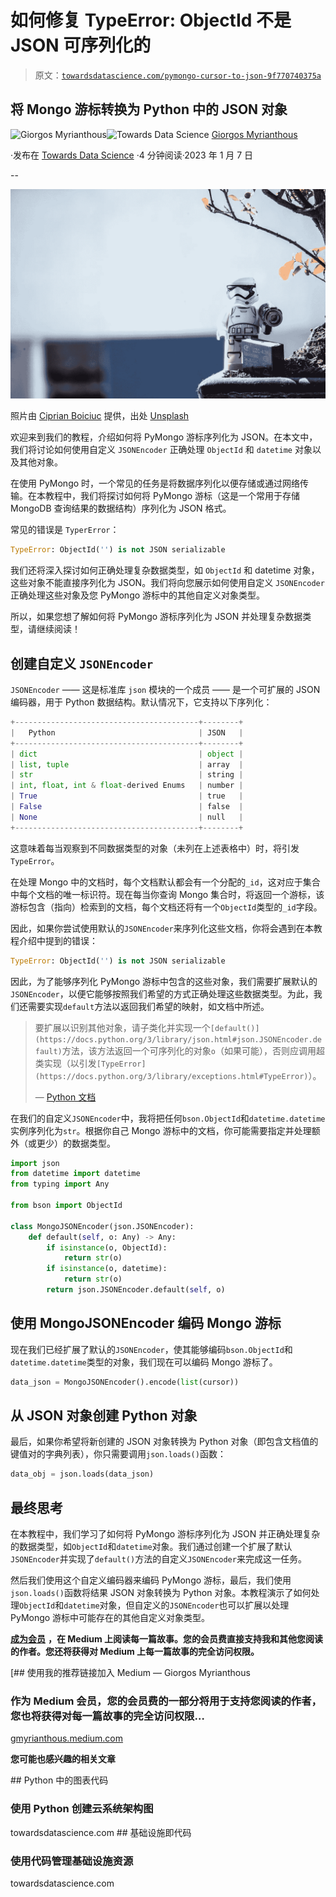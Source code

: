 # 如何修复 TypeError: ObjectId 不是 JSON 可序列化的

> 原文：[`towardsdatascience.com/pymongo-cursor-to-json-9f770740375a`](https://towardsdatascience.com/pymongo-cursor-to-json-9f770740375a)

## 将 Mongo 游标转换为 Python 中的 JSON 对象

[](https://gmyrianthous.medium.com/?source=post_page-----9f770740375a--------------------------------)![Giorgos Myrianthous](https://gmyrianthous.medium.com/?source=post_page-----9f770740375a--------------------------------)[](https://towardsdatascience.com/?source=post_page-----9f770740375a--------------------------------)![Towards Data Science](https://towardsdatascience.com/?source=post_page-----9f770740375a--------------------------------) [Giorgos Myrianthous](https://gmyrianthous.medium.com/?source=post_page-----9f770740375a--------------------------------)

·发布在 [Towards Data Science](https://towardsdatascience.com/?source=post_page-----9f770740375a--------------------------------) ·4 分钟阅读·2023 年 1 月 7 日

--

![](img/eaab2de46fd1a4afdef1ebe34e4c49af.png)

照片由 [Ciprian Boiciuc](https://unsplash.com/@ciprian?utm_source=unsplash&utm_medium=referral&utm_content=creditCopyText) 提供，出处 [Unsplash](https://unsplash.com/photos/TrNSWatUW5g?utm_source=unsplash&utm_medium=referral&utm_content=creditCopyText)

欢迎来到我们的教程，介绍如何将 PyMongo 游标序列化为 JSON。在本文中，我们将讨论如何使用自定义 `JSONEncoder` 正确处理 `ObjectId` 和 `datetime` 对象以及其他对象。

在使用 PyMongo 时，一个常见的任务是将数据序列化以便存储或通过网络传输。在本教程中，我们将探讨如何将 PyMongo 游标（这是一个常用于存储 MongoDB 查询结果的数据结构）序列化为 JSON 格式。

常见的错误是 `TyperError`：

```py
TypeError: ObjectId('') is not JSON serializable
```

我们还将深入探讨如何正确处理复杂数据类型，如 `ObjectId` 和 datetime 对象，这些对象不能直接序列化为 JSON。我们将向您展示如何使用自定义 `JSONEncoder` 正确处理这些对象及您 PyMongo 游标中的其他自定义对象类型。

所以，如果您想了解如何将 PyMongo 游标序列化为 JSON 并处理复杂数据类型，请继续阅读！

## 创建自定义 `JSONEncoder`

`JSONEncoder` —— 这是标准库 `json` 模块的一个成员 —— 是一个可扩展的 JSON 编码器，用于 Python 数据结构。默认情况下，它支持以下序列化：

```py
+-----------------------------------------+--------+
|   Python                                | JSON   |
+-----------------------------------------+--------+
| dict                                    | object |
| list, tuple                             | array  |
| str                                     | string |
| int, float, int & float-derived Enums   | number |
| True                                    | true   |
| False                                   | false  |
| None                                    | null   |
+-----------------------------------------+--------+
```

这意味着每当观察到不同数据类型的对象（未列在上述表格中）时，将引发 `TypeError`。

在处理 Mongo 中的文档时，每个文档默认都会有一个分配的`_id`，这对应于集合中每个文档的唯一标识符。现在每当你查询 Mongo 集合时，将返回一个游标，该游标包含（指向）检索到的文档，每个文档还将有一个`ObjectId`类型的`_id`字段。

因此，如果你尝试使用默认的`JSONEncoder`来序列化这些文档，你将会遇到在本教程介绍中提到的错误：

```py
TypeError: ObjectId('') is not JSON serializable
```

因此，为了能够序列化 PyMongo 游标中包含的这些对象，我们需要扩展默认的`JSONEncoder`，以便它能够按照我们希望的方式正确处理这些数据类型。为此，我们还需要实现`default`方法以返回我们希望的映射，如文档中所述。

> 要扩展以识别其他对象，请子类化并实现一个`[default()](https://docs.python.org/3/library/json.html#json.JSONEncoder.default)`方法，该方法返回一个可序列化的对象`o`（如果可能），否则应调用超类实现（以引发`[TypeError](https://docs.python.org/3/library/exceptions.html#TypeError)`）。
> 
> — [Python 文档](https://docs.python.org/3/library/json.html#json.JSONEncoder)

在我们的自定义`JSONEncoder`中，我将把任何`bson.ObjectId`和`datetime.datetime`实例序列化为`str`。根据你自己 Mongo 游标中的文档，你可能需要指定并处理额外（或更少）的数据类型。

```py
import json
from datetime import datetime
from typing import Any

from bson import ObjectId

class MongoJSONEncoder(json.JSONEncoder):
    def default(self, o: Any) -> Any:
        if isinstance(o, ObjectId):
            return str(o)
        if isinstance(o, datetime):
            return str(o)
        return json.JSONEncoder.default(self, o)
```

## 使用 MongoJSONEncoder 编码 Mongo 游标

现在我们已经扩展了默认的`JSONEncoder`，使其能够编码`bson.ObjectId`和`datetime.datetime`类型的对象，我们现在可以编码 Mongo 游标了。

```py
data_json = MongoJSONEncoder().encode(list(cursor))
```

## 从 JSON 对象创建 Python 对象

最后，如果你希望将新创建的 JSON 对象转换为 Python 对象（即包含文档值的键值对的字典列表），你只需要调用`json.loads()`函数：

```py
data_obj = json.loads(data_json)
```

## 最终思考

在本教程中，我们学习了如何将 PyMongo 游标序列化为 JSON 并正确处理复杂的数据类型，如`ObjectId`和`datetime`对象。我们通过创建一个扩展了默认`JSONEncoder`并实现了`default()`方法的自定义`JSONEncoder`来完成这一任务。

然后我们使用这个自定义编码器来编码 PyMongo 游标，最后，我们使用`json.loads()`函数将结果 JSON 对象转换为 Python 对象。本教程演示了如何处理`ObjectId`和`datetime`对象，但自定义的`JSONEncoder`也可以扩展以处理 PyMongo 游标中可能存在的其他自定义对象类型。

[**成为会员**](https://gmyrianthous.medium.com/membership) **，在 Medium 上阅读每一篇故事。您的会员费直接支持我和其他您阅读的作者。您还将获得对 Medium 上每一篇故事的完全访问权限。**

[](https://gmyrianthous.medium.com/membership?source=post_page-----9f770740375a--------------------------------) [## 使用我的推荐链接加入 Medium — Giorgos Myrianthous

### 作为 Medium 会员，您的会员费的一部分将用于支持您阅读的作者，您也将获得对每一篇故事的完全访问权限…

[gmyrianthous.medium.com](https://gmyrianthous.medium.com/membership?source=post_page-----9f770740375a--------------------------------)

**您可能也感兴趣的相关文章**

[](/diagrams-as-code-python-d9cbaa959ed5?source=post_page-----9f770740375a--------------------------------) ## Python 中的图表代码

### 使用 Python 创建云系统架构图

towardsdatascience.com [](/infrastructure-as-code-f153d810428b?source=post_page-----9f770740375a--------------------------------) ## 基础设施即代码

### 使用代码管理基础设施资源

towardsdatascience.com
